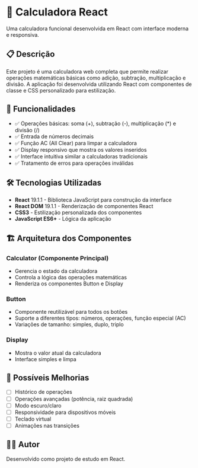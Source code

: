 # 🧮 Calculadora React

Uma calculadora funcional desenvolvida em React com interface moderna e responsiva.

## 📋 Descrição

Este projeto é uma calculadora web completa que permite realizar operações matemáticas básicas como adição, subtração, multiplicação e divisão. A aplicação foi desenvolvida utilizando React com componentes de classe e CSS personalizado para estilização.

## 🚀 Funcionalidades

- ✅ Operações básicas: soma (+), subtração (-), multiplicação (*) e divisão (/)
- ✅ Entrada de números decimais
- ✅ Função AC (All Clear) para limpar a calculadora
- ✅ Display responsivo que mostra os valores inseridos
- ✅ Interface intuitiva similar a calculadoras tradicionais
- ✅ Tratamento de erros para operações inválidas

## 🛠️ Tecnologias Utilizadas

- **React** 19.1.1 - Biblioteca JavaScript para construção da interface
- **React DOM** 19.1.1 - Renderização de componentes React
- **CSS3** - Estilização personalizada dos componentes
- **JavaScript ES6+** - Lógica da aplicação


## 🏗️ Arquitetura dos Componentes

### Calculator (Componente Principal)
- Gerencia o estado da calculadora
- Controla a lógica das operações matemáticas
- Renderiza os componentes Button e Display

### Button
- Componente reutilizável para todos os botões
- Suporte a diferentes tipos: números, operações, função especial (AC)
- Variações de tamanho: simples, duplo, triplo

### Display
- Mostra o valor atual da calculadora
- Interface simples e limpa


## 🔮 Possíveis Melhorias

- [ ] Histórico de operações
- [ ] Operações avançadas (potência, raiz quadrada)
- [ ] Modo escuro/claro
- [ ] Responsividade para dispositivos móveis
- [ ] Teclado virtual
- [ ] Animações nas transições

## 👨‍💻 Autor

Desenvolvido como projeto de estudo em React.
